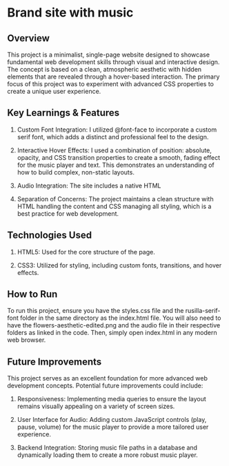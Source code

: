 # Brand site with music

## Overview

This project is a minimalist, single-page website designed to showcase fundamental web development skills through visual and interactive design. The concept is based on a clean, atmospheric aesthetic with hidden elements that are revealed through a hover-based interaction. The primary focus of this project was to experiment with advanced CSS properties to create a unique user experience.

## Key Learnings & Features

1. Custom Font Integration: I utilized @font-face to incorporate a custom serif font, which adds a distinct and professional feel to the design.

2. Interactive Hover Effects: I used a combination of position: absolute, opacity, and CSS transition properties to create a smooth, fading effect for the music player and text. This demonstrates an understanding of how to build complex, non-static layouts.

3. Audio Integration: The site includes a native HTML <audio> element, allowing for the seamless playback of an audio track directly on the page.

4. Separation of Concerns: The project maintains a clean structure with HTML handling the content and CSS managing all styling, which is a best practice for web development.

## Technologies Used
1. HTML5: Used for the core structure of the page.

2. CSS3: Utilized for styling, including custom fonts, transitions, and hover effects.

## How to Run

  To run this project, ensure you have the styles.css file and the rusilla-serif-font folder in the same directory as the index.html file. You will also need to have the flowers-aesthetic-edited.png and the audio file in their respective folders as linked in the code. Then, simply open index.html in any modern web browser.

## Future Improvements

This project serves as an excellent foundation for more advanced web development concepts. Potential future improvements could include:

1. Responsiveness: Implementing media queries to ensure the layout remains visually appealing on a variety of screen sizes.

2. User Interface for Audio: Adding custom JavaScript controls (play, pause, volume) for the music player to provide a more tailored user experience.

3. Backend Integration: Storing music file paths in a database and dynamically loading them to create a more robust music player.

